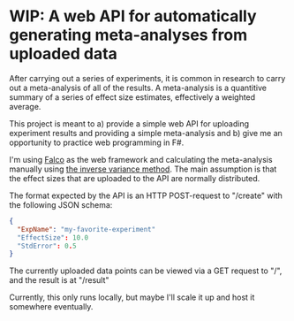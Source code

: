 # WIP: A web API for automatically generating meta-analyses from uploaded data

After carrying out a series of experiments, it is common in research to carry out a meta-analysis of all of the results. A meta-analysis is a quantitive summary of a series of effect size estimates, effectively a weighted average.

This project is meant to a) provide a simple web API for uploading experiment results and providing a simple meta-analysis and b) give me an opportunity to practice web programming in F#.

I'm using [Falco](https://www.falcoframework.com/) as the web framework and calculating the meta-analysis manually using [the inverse variance method](https://en.wikipedia.org/wiki/Inverse-variance_weighting). The main assumption is that the effect sizes that are uploaded to the API are normally distributed.

The format expected by the API is an HTTP POST-request to "/create" with the following JSON schema:

```json
{
  "ExpName": "my-favorite-experiment"
  "EffectSize": 10.0
  "StdError": 0.5
}
```

The currently uploaded data points can be viewed via a GET request to "/", and the result is at "/result"

Currently, this only runs locally, but maybe I'll scale it up and host it somewhere eventually.

